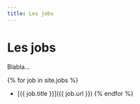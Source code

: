 ```yaml
---
title: Les jobs
---
```


# Les jobs

Blabla...

{% for job in site.jobs %}
* [{{ job.title }}]({{ job.url }})
{% endfor %}
